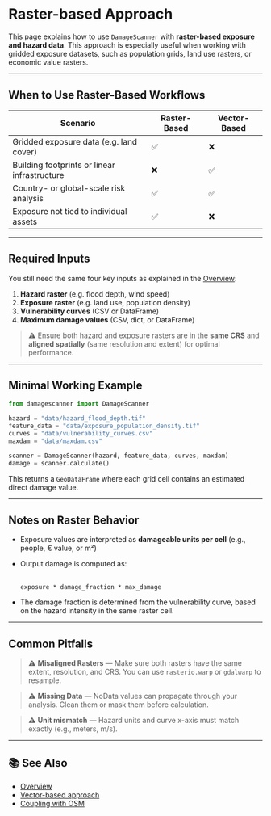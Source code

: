 # Raster-based Approach

This page explains how to use `DamageScanner` with **raster-based exposure and hazard data**. This approach is especially useful when working with gridded exposure datasets, such as population grids, land use rasters, or economic value rasters.

---

## When to Use Raster-Based Workflows

| Scenario | Raster-Based | Vector-Based |
|----------|--------------|---------------|
| Gridded exposure data (e.g. land cover) | ✅ | ❌ |
| Building footprints or linear infrastructure | ❌ | ✅ |
| Country- or global-scale risk analysis | ✅ | ✅ |
| Exposure not tied to individual assets | ✅ | ❌ |

---

## Required Inputs

You still need the same four key inputs as explained in the [Overview](./overview.md):

1. **Hazard raster** (e.g. flood depth, wind speed)
2. **Exposure raster** (e.g. land use, population density)
3. **Vulnerability curves** (CSV or DataFrame)
4. **Maximum damage values** (CSV, dict, or DataFrame)

> ⚠️ Ensure both hazard and exposure rasters are in the **same CRS** and **aligned spatially** (same resolution and extent) for optimal performance.

---

## Minimal Working Example

```python
from damagescanner import DamageScanner

hazard = "data/hazard_flood_depth.tif"
feature_data = "data/exposure_population_density.tif"
curves = "data/vulnerability_curves.csv"
maxdam = "data/maxdam.csv"

scanner = DamageScanner(hazard, feature_data, curves, maxdam)
damage = scanner.calculate()
```

This returns a `GeoDataFrame` where each grid cell contains an estimated direct damage value.

---

## Notes on Raster Behavior

- Exposure values are interpreted as **damageable units per cell** (e.g., people, € value, or m²)
- Output damage is computed as:

  \
  `exposure * damage_fraction * max_damage`

- The damage fraction is determined from the vulnerability curve, based on the hazard intensity in the same raster cell.

---

## Common Pitfalls

> ⚠️ **Misaligned Rasters** — Make sure both rasters have the same extent, resolution, and CRS. You can use `rasterio.warp` or `gdalwarp` to resample.

> ⚠️ **Missing Data** — NoData values can propagate through your analysis. Clean them or mask them before calculation.

> ⚠️ **Unit mismatch** — Hazard units and curve x-axis must match exactly (e.g., meters, m/s).

---

## 📚 See Also

- [Overview](./overview.md)
- [Vector-based approach](./vector.md)
- [Coupling with OSM](./osm.md)
